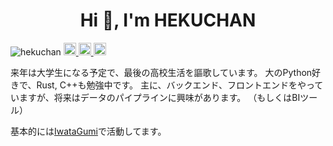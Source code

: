 <h1 align="center">Hi 👋, I'm HEKUCHAN</h1>

<p align="left">
  <!-- Profile view counter -->
  <img src="https://komarev.com/ghpvc/?username=hekuchan&label=Profile%20views&color=0e75b6&style=flat" alt="hekuchan" />
  <!-- Twitter Badge -->
  <a href="http://twitter.com/Heitor_Hirose">
    <img height="20" src="https://img.shields.io/twitter/follow/Heitor_Hirose?label=Twitter&logo=twitter&style=flat" />
  </a>
  <!-- Qiita -->
  <a href="http://qiita.com/hekuta">
    <img height="20" src="https://qiita-badge.apiapi.app/s/hekuta/posts.svg" />
  </a>
  <//qiita.com/hekuta">
    <img height="20" src="https://qiita-badge.apiapi.app/s/hekuta/contributions.svg" />
  </a>
</p>

来年は大学生になる予定で、最後の高校生活を謳歌しています。
大のPython好きで、Rust, C++も勉強中です。
主に、バックエンド、フロントエンドをやっていますが、将来はデータのパイプラインに興味があります。
（もしくはBIツール）

基本的には[IwataGumi](https://github.com/IwataGumi)で活動してます。
